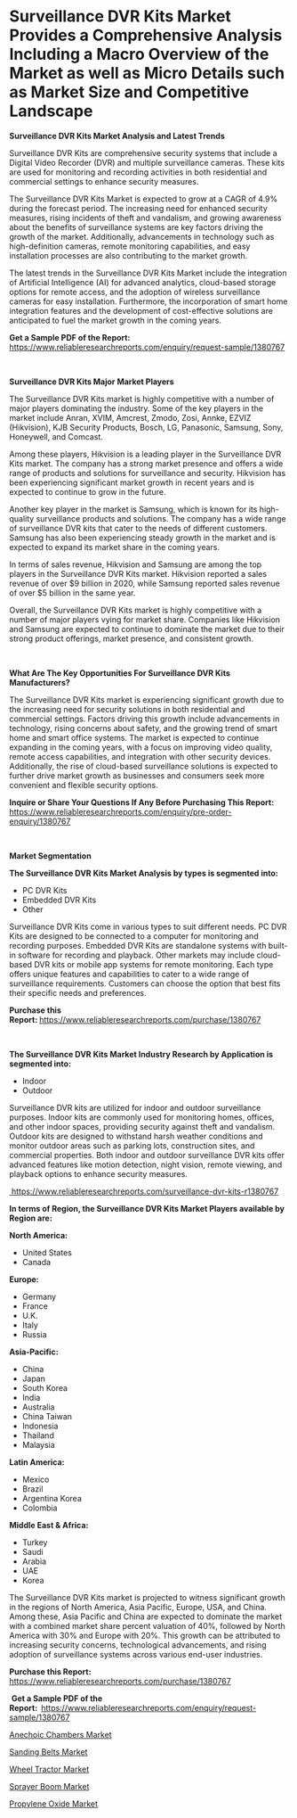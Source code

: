<p><h1>Surveillance DVR Kits Market Provides a Comprehensive Analysis Including a Macro Overview of the Market as well as Micro Details such as Market Size and Competitive Landscape</h1></p><p><strong>Surveillance DVR Kits Market Analysis and Latest Trends</strong></p>
<p><p>Surveillance DVR Kits are comprehensive security systems that include a Digital Video Recorder (DVR) and multiple surveillance cameras. These kits are used for monitoring and recording activities in both residential and commercial settings to enhance security measures.</p><p>The Surveillance DVR Kits Market is expected to grow at a CAGR of 4.9% during the forecast period. The increasing need for enhanced security measures, rising incidents of theft and vandalism, and growing awareness about the benefits of surveillance systems are key factors driving the growth of the market. Additionally, advancements in technology such as high-definition cameras, remote monitoring capabilities, and easy installation processes are also contributing to the market growth.</p><p>The latest trends in the Surveillance DVR Kits Market include the integration of Artificial Intelligence (AI) for advanced analytics, cloud-based storage options for remote access, and the adoption of wireless surveillance cameras for easy installation. Furthermore, the incorporation of smart home integration features and the development of cost-effective solutions are anticipated to fuel the market growth in the coming years.</p></p>
<p><strong>Get a Sample PDF of the Report:&nbsp;</strong> <a href="https://www.reliableresearchreports.com/enquiry/request-sample/1380767">https://www.reliableresearchreports.com/enquiry/request-sample/1380767</a></p>
<p>&nbsp;</p>
<p><strong>Surveillance DVR Kits Major Market Players</strong></p>
<p><p>The Surveillance DVR Kits market is highly competitive with a number of major players dominating the industry. Some of the key players in the market include Anran, XVIM, Amcrest, Zmodo, Zosi, Annke, EZVIZ (Hikvision), KJB Security Products, Bosch, LG, Panasonic, Samsung, Sony, Honeywell, and Comcast.</p><p>Among these players, Hikvision is a leading player in the Surveillance DVR Kits market. The company has a strong market presence and offers a wide range of products and solutions for surveillance and security. Hikvision has been experiencing significant market growth in recent years and is expected to continue to grow in the future.</p><p>Another key player in the market is Samsung, which is known for its high-quality surveillance products and solutions. The company has a wide range of surveillance DVR kits that cater to the needs of different customers. Samsung has also been experiencing steady growth in the market and is expected to expand its market share in the coming years.</p><p>In terms of sales revenue, Hikvision and Samsung are among the top players in the Surveillance DVR Kits market. Hikvision reported a sales revenue of over $9 billion in 2020, while Samsung reported sales revenue of over $5 billion in the same year.</p><p>Overall, the Surveillance DVR Kits market is highly competitive with a number of major players vying for market share. Companies like Hikvision and Samsung are expected to continue to dominate the market due to their strong product offerings, market presence, and consistent growth.</p></p>
<p>&nbsp;</p>
<p><strong>What Are The Key Opportunities For Surveillance DVR Kits Manufacturers?</strong></p>
<p><p>The Surveillance DVR Kits market is experiencing significant growth due to the increasing need for security solutions in both residential and commercial settings. Factors driving this growth include advancements in technology, rising concerns about safety, and the growing trend of smart home and smart office systems. The market is expected to continue expanding in the coming years, with a focus on improving video quality, remote access capabilities, and integration with other security devices. Additionally, the rise of cloud-based surveillance solutions is expected to further drive market growth as businesses and consumers seek more convenient and flexible security options.</p></p>
<p><strong>Inquire or Share Your Questions If Any Before Purchasing This Report:</strong> <a href="https://www.reliableresearchreports.com/enquiry/pre-order-enquiry/1380767">https://www.reliableresearchreports.com/enquiry/pre-order-enquiry/1380767</a></p>
<p>&nbsp;</p>
<p><strong>Market Segmentation</strong></p>
<p><strong>The Surveillance DVR Kits Market Analysis by types is segmented into:</strong></p>
<p><ul><li>PC DVR Kits</li><li>Embedded DVR Kits</li><li>Other</li></ul></p>
<p><p>Surveillance DVR Kits come in various types to suit different needs. PC DVR Kits are designed to be connected to a computer for monitoring and recording purposes. Embedded DVR Kits are standalone systems with built-in software for recording and playback. Other markets may include cloud-based DVR kits or mobile app systems for remote monitoring. Each type offers unique features and capabilities to cater to a wide range of surveillance requirements. Customers can choose the option that best fits their specific needs and preferences.</p></p>
<p><strong>Purchase this Report:&nbsp;</strong><a href="https://www.reliableresearchreports.com/purchase/1380767">https://www.reliableresearchreports.com/purchase/1380767</a></p>
<p>&nbsp;</p>
<p><strong>The Surveillance DVR Kits Market Industry Research by Application is segmented into:</strong></p>
<p><ul><li>Indoor</li><li>Outdoor</li></ul></p>
<p><p>Surveillance DVR kits are utilized for indoor and outdoor surveillance purposes. Indoor kits are commonly used for monitoring homes, offices, and other indoor spaces, providing security against theft and vandalism. Outdoor kits are designed to withstand harsh weather conditions and monitor outdoor areas such as parking lots, construction sites, and commercial properties. Both indoor and outdoor surveillance DVR kits offer advanced features like motion detection, night vision, remote viewing, and playback options to enhance security measures.</p></p>
<p><a href="https://www.reliableresearchreports.com/surveillance-dvr-kits-r1380767">&nbsp;https://www.reliableresearchreports.com/surveillance-dvr-kits-r1380767</a></p>
<p><strong>In terms of Region, the Surveillance DVR Kits Market Players available by Region are:</strong></p>
<p>
    <p> <strong> North America: </strong>
        <ul>
            <li>United States</li>
            <li>Canada</li>
        </ul>
        </p> 
    <p> <strong> Europe: </strong>
        <ul>
            <li>Germany</li>
            <li>France</li>
            <li>U.K.</li>
            <li>Italy</li>
            <li>Russia</li>
        </ul>
        </p> 
    <p> <strong> Asia-Pacific: </strong>
        <ul>
            <li>China</li>
            <li>Japan</li>
            <li>South Korea</li>
            <li>India</li>
            <li>Australia</li>
            <li>China Taiwan</li>
            <li>Indonesia</li>
            <li>Thailand</li>
            <li>Malaysia</li>
        </ul>
        </p> 
    <p> <strong> Latin America: </strong>
        <ul>
            <li>Mexico</li>
            <li>Brazil</li>
            <li>Argentina Korea</li>
            <li>Colombia</li>
        </ul>
        </p> 
    <p> <strong> Middle East & Africa: </strong>
        <ul>
            <li>Turkey</li>
            <li>Saudi</li>
            <li>Arabia</li>
            <li>UAE</li>
            <li>Korea</li>
        </ul>
    </p>
    </p>
<p><p>The Surveillance DVR Kits market is projected to witness significant growth in the regions of North America, Asia Pacific, Europe, USA, and China. Among these, Asia Pacific and China are expected to dominate the market with a combined market share percent valuation of 40%, followed by North America with 30% and Europe with 20%. This growth can be attributed to increasing security concerns, technological advancements, and rising adoption of surveillance systems across various end-user industries.</p></p>
<p><strong>Purchase this Report: </strong><a href="https://www.reliableresearchreports.com/purchase/1380767">https://www.reliableresearchreports.com/purchase/1380767</a></p>
<p>&nbsp;<strong>Get a Sample PDF of the Report:&nbsp;&nbsp;</strong><a href="https://www.reliableresearchreports.com/enquiry/request-sample/1380767">https://www.reliableresearchreports.com/enquiry/request-sample/1380767</a></p>
<p><strong></strong></p>
<p><p><a href="https://www.linkedin.com/pulse/anechoic-chambers-market-research-report-forecasted-period-yflvf?trackingId=HqqRmlJ9j8HfIaCvN9iw%2Bw%3D%3D">Anechoic Chambers Market</a></p><p><a href="https://issuu.com/reportprime-2/docs/sanding-belts-market-size-2030.pptx">Sanding Belts Market</a></p><p><a href="https://github.com/biheemgalvinlouises6hokrh3h/Market-Research-Report-List-2/blob/main/wheel-tractor-market.md">Wheel Tractor Market</a></p><p><a href="https://github.com/guneycigdem35/Market-Research-Report-List-2/blob/main/sprayer-boom-market.md">Sprayer Boom Market</a></p><p><a href="https://www.linkedin.com/pulse/propylene-oxide-market-challenges-opportunities-growth-zndoe?trackingId=BhbNva79hUgNUZxbNhsEOQ%3D%3D">Propylene Oxide Market</a></p></p>